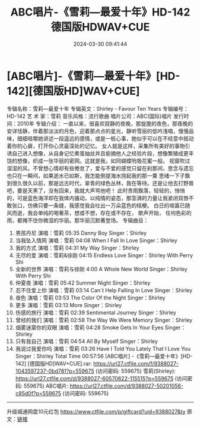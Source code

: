 ﻿---
title: ABC唱片-《雪莉—最爱十年》HD-142德国版HDWAV+CUE
date: 2024-03-30 09:41:44
categories: WAV车载音乐、镜像
tags: 华语中文
---
# [ABC唱片]-《雪莉—最爱十年》[HD-142][德国版HD]WAV+CUE]

专辑名称：雪莉—最爱十年
专辑英文：Shirley - Favour Ten Years
专辑编号：HD-142
艺 术 家：雪莉
音乐风格：流行歌曲
唱片公司：ABC(国际)唱片
发行时间：2010年
专辑介绍：
一直以来，很喜欢寂静的夜晚，那旋旎的夜色，那夜晚的安详恬静，伴着那淡淡的月色，迎着那点点的星光，静听雪丽的低吟浅唱，慢慢品味，细细咀嚼她讲述一段遥远的感情，或是一桩心事，她似乎可以在不经意中摇动着你的心扉，打开你心灵最深处的记忆。
女人就是这样，采集所有美好的事物引诱自己进入想像，从自身记忆煮茧抽丝并且偷摘他人之经验片段，想像繁殖成更丰饶的想像，织成一张华丽的密网。这就是我，如同蝴蝶吮吸花蜜一般。
视窗吹过湿湿的风，不曾想心情却有些倦怠了，爱与不爱的感觉只留在刹那间，思念与遗忘也只在一瞬间，如果逝水已如斯，我怎能倒提海水捞起我的那一粟
思绪一下子飘到很久很久以前，那是远古时代，翠青的绿色丛林，我在等待。还是让他去打野兽吧，要是天黑了，没有回来，我就大声骂他吧！
此时贵雨飘落，轻轻的，悄悄的，可是蓝色海洋却在我体内骚动，以纯情的姿态，那澎湃的力量让我紧闭双唇不敢张口，仿佛只要一条缝，我感觉我会吐出一万朵蓝色的桔梗。
白日的喧嚣已随风而逝，我会单纯的喝著茶，想或不想，存在或不存在，
歌声开始，
任何色彩的雨，都掩不住你微湿的华丽。那华丽沉默著登场。
专辑曲目：
01. 男孩丹尼 演唱：雪莉 05:35
Danny Boy Singer：Shirley
02. 当我坠入情网 演唱：雪莉 04:08
When I Fall In Love Singer：Shirley
03. 我的方式 演唱：雪莉 04:31
My Way Singer：Shirley
04. 无尽的爱 演唱：雪莉&徐刚 04:15
Endless Love Singer：Shirley With Perry Shi
05. 全新的世界 演唱：雪莉与徐刚 4:00
A Whole New World Singer：Shirley With Perry Shi
06. 仲夏夜 演唱：雪莉 05:42
Summer Night Singer：Shirley
07. 忍不住爱上你 演唱：雪莉 03:14
Can`t Help Falling In Love Singer：Shirley
08. 夜色 演唱：雪莉 03:53
The Color Of the Night Singer：Shirley
09. 更多 演唱：雪莉 03:13
More Singer：Shirley
10. 伤感的旅行 演唱：雪莉 02:39
Sentimental Journey Singer：Shirley
11. 曾经的我们 演唱：雪莉 02:58
The Way We Were Memory Singer：Shirley
12. 烟雾迷蒙你的双眼 演唱：雪莉 04:28
Smoke Gets In Your Eyes Singer：Shirley
13. 只有我自己 演唱：雪莉 04:54
All By Myself Singer：Shirley
14. 我说过我爱你吗 演唱：雪莉 03:26
Have I Told You Lately That I Love You Singer：Shirley
Total Time 00:57:56
[ABC唱片] -《雪莉—最爱十年》[HD-142] [德国版HD]WAV+CUE].rar: https://url27.ctfile.com/f/9388027-1043597237-0bd781?p=559675
(访问密码: 559675)
雪莉(Shirley): https://url27.ctfile.com/d/9388027-60570622-115515?p=559675
(访问密码: 559675)
ABC唱片: https://url27.ctfile.com/d/9388027-50201056-c85d0f?p=559675
(访问密码: 559675)
**************************
升级城通网盘10元红包 https://www.ctfile.com/p/giftcard?uid=9388027&ty
原文：[链接](https://blog.sina.com.cn/s/blog_1647c7e76010314w9.html)